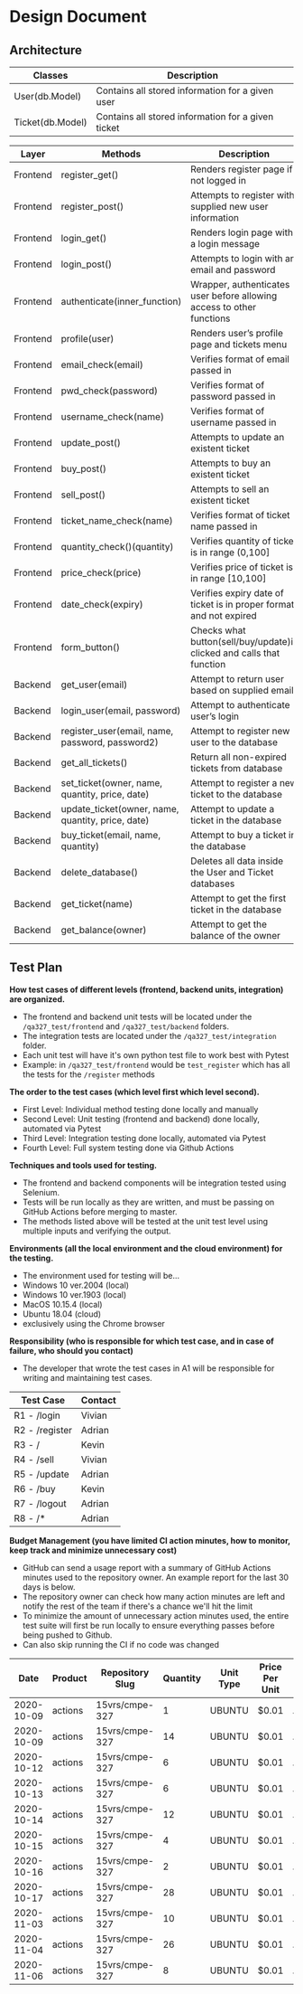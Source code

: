 # Design Document

## Architecture

| Classes          | Description                                        |
|------------------|----------------------------------------------------|
| User(db.Model)   | Contains all stored information for a given user   |
| Ticket(db.Model) | Contains all stored information for a given ticket |

| Layer    | Methods                                           | Description                                                           |
|----------|---------------------------------------------------|-----------------------------------------------------------------------|
| Frontend | register_get()                                    | Renders register page if not logged in                                |
| Frontend | register_post()                                   | Attempts to register with supplied new user information               |
| Frontend | login_get()                                       | Renders login page with a login message                               |
| Frontend | login_post()                                      | Attempts to login with an email and password                          |
| Frontend | authenticate(inner_function)                      | Wrapper, authenticates user before allowing access to other functions |
| Frontend | profile(user)                                     | Renders user’s profile page and tickets menu                          |
| Frontend | email_check(email)                                | Verifies format of email passed in                                    |
| Frontend | pwd_check(password)                               | Verifies format of password passed in                                 |
| Frontend | username_check(name)                              | Verifies format of username passed in                                 |
| Frontend | update_post()                                     | Attempts to update an existent ticket                                 |
| Frontend | buy_post()                                        | Attempts to buy an existent ticket                                    |
| Frontend | sell_post()                                       | Attempts to sell an existent ticket                                   |
| Frontend | ticket_name_check(name)                           | Verifies format of ticket name passed in                              |
| Frontend | quantity_check()(quantity)                        | Verifies quantity of ticket is in range (0,100]                       |
| Frontend | price_check(price)                                | Verifies price of ticket is in range [10,100]                         |
| Frontend | date_check(expiry)                                | Verifies expiry date of ticket is in proper format and not expired    |
| Frontend | form_button()                                     | Checks what button(sell/buy/update)is clicked and calls that function |
| Backend  | get_user(email)                                   | Attempt to return user based on supplied email                        |
| Backend  | login_user(email, password)                       | Attempt to authenticate user’s login                                  |
| Backend  | register_user(email, name, password, password2)   | Attempt to register new user to the database                          |
| Backend  | get_all_tickets()                                 | Return all non-expired tickets from database                          |
| Backend  | set_ticket(owner, name, quantity, price, date)    | Attempt to register a new ticket to the database                      |
| Backend  | update_ticket(owner, name, quantity, price, date) | Attempt to update a ticket in the database                            |
| Backend  | buy_ticket(email, name, quantity)                 | Attempt to buy a ticket in the database                               |
| Backend  | delete_database()                                 | Deletes all data inside the User and Ticket databases                 |
| Backend  | get_ticket(name)                                  | Attempt to get the first ticket in the database                       |
| Backend  | get_balance(owner)                                | Attempt to get the balance of the owner                               |


## Test Plan

**How test cases of different levels (frontend, backend units, integration) are organized.**

- The frontend and backend unit tests will be located under the `/qa327_test/frontend` and `/qa327_test/backend` folders.
- The integration tests are located under the `/qa327_test/integration` folder.
- Each unit test will have it's own python test file to work best with Pytest
- Example: in `/qa327_test/frontend` would be `test_register` which has all the tests for the `/register` methods

**The order to the test cases (which level first which level second).**

- First Level: Individual method testing done locally and manually
- Second Level: Unit testing (frontend and backend) done locally, automated via Pytest
- Third Level: Integration testing done locally, automated via Pytest
- Fourth Level: Full system testing done via Github Actions

**Techniques and tools used for testing.**

- The frontend and backend components will be integration tested using Selenium.
- Tests will be run locally as they are written, and must be passing on GitHub Actions before merging to master.
- The methods listed above will be tested at the unit test level using multiple inputs and verifying the output.

**Environments (all the local environment and the cloud environment) for the testing.**

- The environment used for testing will be...
- Windows 10 ver.2004 (local)
- Windows 10 ver.1903 (local)
- MacOS 10.15.4 (local)
- Ubuntu 18.04 (cloud)
- exclusively using the Chrome browser

**Responsibility (who is responsible for which test case, and in case of failure, who should you contact)**

- The developer that wrote the test cases in A1 will be responsible for writing and maintaining test cases.

| Test Case     | Contact |
|---------------|---------|
| R1 - /login   | Vivian  |
| R2 - /register| Adrian  |
| R3 - /        | Kevin   |
| R4 - /sell    | Vivian  |
| R5 - /update  | Adrian  |
| R6 - /buy     | Kevin   |
| R7 - /logout  | Adrian  |
| R8 - /*       | Adrian  |

**Budget Management (you have limited CI action minutes, how to monitor, keep track and minimize unnecessary cost)**

- GitHub can send a usage report with a summary of GitHub Actions minutes used to the repository owner. An example report for the last 30 days is below.
- The repository owner can check how many action minutes are left and notify the rest of the team if there's a chance we'll hit the limit
- To minimize the amount of unnecessary action minutes used, the entire test suite will first be run locally to ensure everything passes before being pushed to Github.
- Can also skip running the CI if no code was changed

| Date       | Product | Repository Slug | Quantity | Unit Type | Price Per Unit | Actions Workflow             |
| ---------- | ------- | --------------- | -------- | --------- | -------------- | ---------------------------- |
| 2020-10-09 | actions | 15vrs/cmpe-327  | 1        | UBUNTU    | $0.01          | .github/workflows/maven.yml  |
| 2020-10-09 | actions | 15vrs/cmpe-327  | 14       | UBUNTU    | $0.01          | .github/workflows/python.yml |
| 2020-10-12 | actions | 15vrs/cmpe-327  | 6        | UBUNTU    | $0.01          | .github/workflows/python.yml |
| 2020-10-13 | actions | 15vrs/cmpe-327  | 6        | UBUNTU    | $0.01          | .github/workflows/python.yml |
| 2020-10-14 | actions | 15vrs/cmpe-327  | 12       | UBUNTU    | $0.01          | .github/workflows/python.yml |
| 2020-10-15 | actions | 15vrs/cmpe-327  | 4        | UBUNTU    | $0.01          | .github/workflows/python.yml |
| 2020-10-16 | actions | 15vrs/cmpe-327  | 2        | UBUNTU    | $0.01          | .github/workflows/python.yml |
| 2020-10-17 | actions | 15vrs/cmpe-327  | 28       | UBUNTU    | $0.01          | .github/workflows/python.yml |
| 2020-11-03 | actions | 15vrs/cmpe-327  | 10       | UBUNTU    | $0.01          | .github/workflows/python.yml |
| 2020-11-04 | actions | 15vrs/cmpe-327  | 26       | UBUNTU    | $0.01          | .github/workflows/python.yml |
| 2020-11-06 | actions | 15vrs/cmpe-327  | 8        | UBUNTU    | $0.01          | .github/workflows/python.yml |
